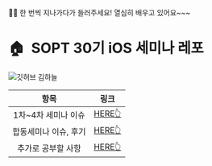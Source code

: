 🙋‍♀️ 한 번씩 지나가다가 들러주세요! 열심히 배우고 있어요~~~
# 🏠  SOPT 30기 iOS 세미나 레포
![깃허브 김하늘](https://user-images.githubusercontent.com/61109660/160548819-bee75408-cc57-4c35-a43c-03e007f9b210.png)

| 항목 | 링크 |
| :---: | :---: |
| 1차~4차 세미나 이슈 | [HERE👆]() |
| 합동세미나 이슈, 후기 | [HERE👆]() |
| 추가로 공부할 사항 | [HERE👆]() |
